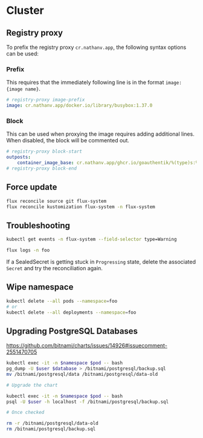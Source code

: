 # Cluster

## Registry proxy

To prefix the registry proxy `cr.nathanv.app`, the following syntax options can be used:

### Prefix

This requires that the immediately following line is in the format `image: {image name}`.

```yaml
# registry-proxy image-prefix
image: cr.nathanv.app/docker.io/library/busybox:1.37.0
```

### Block

This can be used when proxying the image requires adding additional lines.
When disabled, the block will be commented out.

```yaml
# registry-proxy block-start
outposts:
    container_image_base: cr.nathanv.app/ghcr.io/goauthentik/%(type)s:%(version)s
# registry-proxy block-end
```

## Force update

```bash
flux reconcile source git flux-system
flux reconcile kustomization flux-system -n flux-system
```

## Troubleshooting

```bash
kubectl get events -n flux-system --field-selector type=Warning
```

```bash
flux logs -n foo
```

If a SealedSecret is getting stuck in `Progressing` state, delete the associated
`Secret` and try the reconciliation again.

## Wipe namespace

```bash
kubectl delete --all pods --namespace=foo
# or
kubectl delete --all deployments --namespace=foo
```

## Upgrading PostgreSQL Databases

<https://github.com/bitnami/charts/issues/14926#issuecomment-2551470705>

```bash
kubectl exec -it -n $namespace $pod -- bash
pg_dump -U $user $database > /bitnami/postgresql/backup.sql
mv /bitnami/postgresql/data /bitnami/postgresql/data-old

# Upgrade the chart

kubectl exec -it -n $namespace $pod -- bash
psql -U $user -h localhost -f /bitnami/postgresql/backup.sql

# Once checked

rm -r /bitnami/postgresql/data-old
rm /bitnami/postgresql/backup.sql
```

